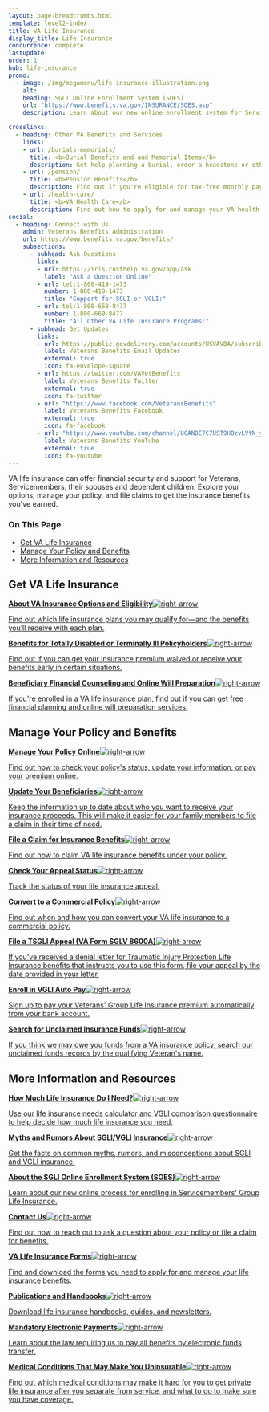 ```yaml
---
layout: page-breadcrumbs.html
template: level2-index
title: VA Life Insurance
display_title: Life Insurance
concurrence: complete
lastupdate:
order: 1
hub: life-insurance
promo:
  - image: /img/megamenu/life-insurance-illustration.png
    alt:
    heading: SGLI Online Enrollment System (SOES)
    url: "https://www.benefits.va.gov/INSURANCE/SOES.asp"
    description: Learn about our new online enrollment system for Servicemembers' Group Life Insurance.

crosslinks:
  - heading: Other VA Benefits and Services
    links:
    - url: /burials-memorials/
      title: <b>Burial Benefits and and Memorial Items</b>
      description: Get help planning a burial, order a headstone or other memorial item, and apply for survivor and dependent benefits.
    - url: /pension/
      title: <b>Pension Benefits</b>
      description: Find out if you're eligible for tax-free monthly payments as a wartime Veteran or surviving spouse or child.
    - url: /health-care/
      title: <b>VA Health Care</b>
      description: Find out how to apply for and manage your VA health care benefits.
social:
  - heading: Connect with Us
    admin: Veterans Benefits Administration
    url: https://www.benefits.va.gov/benefits/
    subsections:
      - subhead: Ask Questions
        links:
        - url: https://iris.custhelp.va.gov/app/ask
          label: "Ask a Question Online"
        - url: tel:1-800-419-1473
          number: 1-800-419-1473
          title: "Support for SGLI or VGLI:"
        - url: tel:1-800-669-8477
          number: 1-800-669-8477
          title: "All Other VA Life Insurance Programs:"
      - subhead: Get Updates
        links:
        - url: https://public.govdelivery.com/accounts/USVAVBA/subscriber/new
          label: Veterans Benefits Email Updates
          external: true
          icon: fa-envelope-square
        - url: https://twitter.com/VAVetBenefits
          label: Veterans Benefits Twitter
          external: true
          icon: fa-twitter
        - url: "https://www.facebook.com/VeteransBenefits"
          label: Veterans Benefits Facebook
          external: true
          icon: fa-facebook
        - url: "https://www.youtube.com/channel/UCANDE7C7UST9HOzvLVtN_yg"
          label: Veterans Benefits YouTube
          external: true
          icon: fa-youtube
---
```

<p class="va-introtext">
VA life insurance can offer financial security and support for Veterans, Servicemembers, their spouses and dependent children. Explore your options, manage your policy, and file claims to get the insurance benefits you've earned.</p>

<h3>On This Page</h3>

<ul>
  <li><a href="#get">Get VA Life Insurance</a></li>
  <li><a href="#manage">Manage Your Policy and Benefits</a></li>
  <li><a href="#more">More Information and Resources</a></li>
</ul>

<section class='usa-grid'>
  <div class="va-h-ruled--stars"></div>
</section>

<section id="get" class="merger-majorlinks">

  <h2>Get VA Life Insurance</h2>

  <div class="link">
    <a href="/life-insurance/options-eligibility/"><span><b>About VA Insurance Options and Eligibility</b><img class="all-link-arrow" src="/img/arrow-right-blue.svg" alt="right-arrow"></span><p class="va-nav-linkslist-description">Find out which life insurance plans you may qualify for—and the benefits you’ll receive with each plan.</p></a>

  </div>

  <div class="link">
    <a href="/life-insurance/totally-disabled-or-terminally-ill/"><span><b>Benefits for Totally Disabled or Terminally Ill Policyholders</b><img class="all-link-arrow" src="/img/arrow-right-blue.svg" alt="right-arrow"></span><p class="va-nav-linkslist-description">Find out if you can get your insurance premium waived or receive your benefits early in certain situations.</p></a>

  </div>

  <div class="link">
    <a href="https://benefits.va.gov/insurance/bfcs.asp"><span><b>Beneficiary Financial Counseling and Online Will Preparation</b><img class="all-link-arrow" src="/img/arrow-right-blue.svg" alt="right-arrow"></span><p class="va-nav-linkslist-description">If you're enrolled in a VA life insurance plan, find out if you can get free financial planning and online will preparation services.</p></a>

  </div>

</section>

<section class='usa-grid'>
  <div class="va-h-ruled--stars"></div>
</section>

<section id="manage" class="merger-majorlinks">

  <h2>Manage Your Policy and Benefits</h2>

  <div class="link">
    <a href="/life-insurance/manage-your-policy/"><span><b>Manage Your Policy Online</b><img class="all-link-arrow" src="/img/arrow-right-blue.svg" alt="right-arrow"></span><p class="va-nav-linkslist-description">Find out how to check your policy's status, update your information, or pay your premium online.</p></a>

  </div>

  <div class="link">
    <a href="https://benefits.va.gov/INSURANCE/updatebene.asp"><span><b>Update Your Beneficiaries</b><img class="all-link-arrow" src="/img/arrow-right-blue.svg" alt="right-arrow"></span><p class="va-nav-linkslist-description">Keep the information up to date about who you want to receive your insurance proceeds. This will make it easier for your family members to file a claim in their time of need.</p></a>

  </div>

  <div class="link">
    <a href="https://benefits.va.gov/INSURANCE/sglivgli.asp"><span><b>File a Claim for Insurance Benefits</b><img class="all-link-arrow" src="/img/arrow-right-blue.svg" alt="right-arrow"></span><p class="va-nav-linkslist-description">Find out how to claim VA life insurance benefits under your policy.</p></a>

  </div>

  <div class="link">
    <a href="/claim-or-appeal-status/"><span><b>Check Your Appeal Status</b><img class="all-link-arrow" src="/img/arrow-right-blue.svg" alt="right-arrow"></span><p class="va-nav-linkslist-description">Track the status of your life insurance appeal.</p></a>

  </div>

  <div class="link">
    <a href="https://www.benefits.va.gov/INSURANCE/converting.asp"><span><b>Convert to a Commercial Policy</b><img class="all-link-arrow" src="/img/arrow-right-blue.svg" alt="right-arrow"></span><p class="va-nav-linkslist-description">Find out when and how you can convert your VA life insurance to a commercial policy.</p></a>

  </div>

  <div class="link">
    <a href="/life-insurance/file-appeal-for-tsgli/"><span><b>File a TSGLI Appeal (VA Form SGLV 8600A)</b><img class="all-link-arrow" src="/img/arrow-right-blue.svg" alt="right-arrow"></span><p class="va-nav-linkslist-description">If you've received a denial letter for Traumatic Injury Protection Life Insurance benefits that instructs you to use this form, file your appeal by the date provided in your letter.</p></a>

  </div>

  <div class="link">
    <a href="https://www.benefits.va.gov/INSURANCE/vgli_auto_pay.asp"><span><b>Enroll in VGLI Auto Pay</b><img class="all-link-arrow" src="/img/arrow-right-blue.svg" alt="right-arrow"></span><p class="va-nav-linkslist-description">Sign up to pay your Veterans' Group Life Insurance premium automatically from your bank account.</p></a>

  </div>
  
  <div class="link">
    <a href="https://www.insurance.va.gov/UnclaimedFunds/"><span><b>Search for Unclaimed Insurance Funds</b><img class="all-link-arrow" src="/img/arrow-right-blue.svg" alt="right-arrow"></span><p class="va-nav-linkslist-description">If you think we may owe you funds from a VA insurance policy, search our unclaimed funds records by the qualifying Veteran's name.</p></a>

  </div>

</section>

<section class='usa-grid'>
  <div class="va-h-ruled--stars"></div>
</section>

<section id="more" class="merger-majorlinks">

  <h2>More Information and Resources</h2>

  <div class="link">
    <a href="https://benefits.va.gov/insurance/lifeins101.asp"><span><b>How Much Life Insurance Do I Need?</b><img class="all-link-arrow" src="/img/arrow-right-blue.svg" alt="right-arrow"></span><p class="va-nav-linkslist-description">Use our life insurance needs calculator and VGLI comparison questionnaire to help decide how much life insurance you need.</p></a>

  </div>

  <div class="link">
    <a href="https://www.benefits.va.gov/INSURANCE/sgli_myths_rumors.asp"><span><b>Myths and Rumors About SGLI/VGLI Insurance</b><img class="all-link-arrow" src="/img/arrow-right-blue.svg" alt="right-arrow"></span><p class="va-nav-linkslist-description">Get the facts on common myths, rumors, and misconceptions about SGLI and VGLI insurance.</p></a>

  </div>

  <div class="link">
    <a href="https://www.benefits.va.gov/INSURANCE/SOES.asp"><span><b>About the SGLI Online Enrollment System (SOES)</b><img class="all-link-arrow" src="/img/arrow-right-blue.svg" alt="right-arrow"></span><p class="va-nav-linkslist-description">Learn about our new online process for enrolling in Servicemembers' Group Life Insurance.</p></a>

  </div>

  <div class="link">
    <a href="https://www.benefits.va.gov/INSURANCE/resources-contact.asp"><span><b>Contact Us</b><img class="all-link-arrow" src="/img/arrow-right-blue.svg" alt="right-arrow"></span><p class="va-nav-linkslist-description">Find out how to reach out to ask a question about your policy or file a claim for benefits.</p></a>

  </div>

  <div class="link">
    <a href="https://www.benefits.va.gov/INSURANCE/resources-forms.asp"><span><b>VA Life Insurance Forms</b><img class="all-link-arrow" src="/img/arrow-right-blue.svg" alt="right-arrow"></span><p class="va-nav-linkslist-description">Find and download the forms you need to apply for and manage your life insurance benefits.</p></a>

  </div>

  <div class="link">
    <a href="https://www.benefits.va.gov/INSURANCE/ins_publications.asp"><span><b>Publications and Handbooks</b><img class="all-link-arrow" src="/img/arrow-right-blue.svg" alt="right-arrow"></span><p class="va-nav-linkslist-description">Download life insurance handbooks, guides, and newsletters.</p></a>

  </div>

  <div class="link">
    <a href="https://www.benefits.va.gov/INSURANCE/payments-eft.asp"><span><b>Mandatory Electronic Payments</b><img class="all-link-arrow" src="/img/arrow-right-blue.svg" alt="right-arrow"></span><p class="va-nav-linkslist-description">Learn about the law requiring us to pay all benefits by electronic funds transfer.</p></a>

  </div>

  <div class="link">
    <a href="https://www.benefits.va.gov/INSURANCE/uninsurable.asp"><span><b>Medical Conditions That May Make You Uninsurable</b><img class="all-link-arrow" src="/img/arrow-right-blue.svg" alt="right-arrow"></span><p class="va-nav-linkslist-description">Find out which medical conditions may make it hard for you to get private life insurance after you separate from service, and what to do to make sure you have coverage. </p></a>

  </div>

</section>
